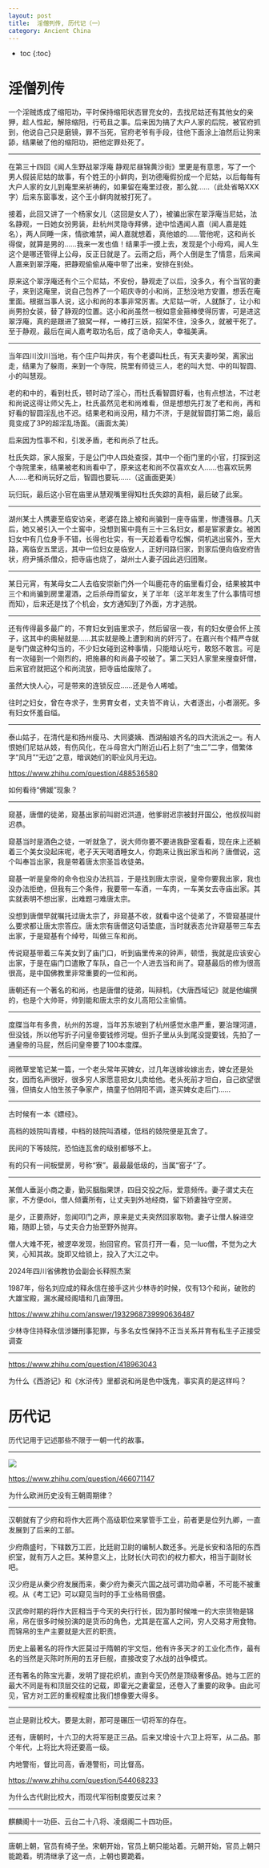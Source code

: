 ```yaml
---
layout: post
title:  淫僧列传, 历代记（一）
category: Ancient China 
---
```


* toc
{:toc}

# 淫僧列传

一个淫贼炼成了缩阳功，平时保持缩阳状态冒充女的，去找尼姑还有其他女的亲狎，趁人性起，解除缩阳，行苟且之事。后来因为搞了大户人家的后院，被官府抓到，他说自己只是磨镜，罪不当死，官府老爷有手段，往他下面涂上油然后让狗来舔，结果破了他的缩阳功，把他定罪处死了。

---

在第三十四回《闻人生野战翠浮庵 静观尼昼锦黄沙街》里更是有意思，写了一个男人假装尼姑的故事，有个姓王的小鲜肉，到功德庵假扮成一个尼姑，以后每每有大户人家的女儿到庵里来祈祷的，如果留在庵里过夜，那么就……（此处省略XXX字）后来东窗事发，这个王小鲜肉就被打死了。

接着，此回又讲了一个杨家女儿（这回是女人了），被骗出家在翠浮庵当尼姑，法名静观，一日她女扮男装，赴杭州灵隐寺拜佛，途中恰遇闻人嘉（闻人嘉是姓名），两人同睡一床，情欲难禁，闻人嘉就想着，真他娘的……管他呢，这和尚长得俊，就算是男的……我来一发也值！结果手一摸上去，发现是个小母鸡，闻人生这个是哪还管得上公母，反正日就是了。云雨之后，两个人倒是生了情意，后来闻人嘉来到翠浮庵，把静观偷偷从庵中带了出来，安排在别处。

原来这个翠浮庵还有个三个尼姑，不安份，静观走了以后，没多久，有个当官的妻子，来到这庵里，说自己包养了一个昭庆寺的小和尚，正愁没地方安置，想丢在庵里面。根据当事人说，这小和尚的本事非常厉害。大尼姑一听，人就酥了，让小和尚男扮女装，替了静观的位置。这小和尚虽然一根如意金箍棒使得厉害，可是进这翠浮庵，真的是跟进了狼窝一样，一棒打三妖，招架不住，没多久，就被干死了。至于静观，最后在闻人嘉考取功名后，成了诰命夫人，幸福美满。

---

当年四川汶川当地，有个庄户叫井庆，有个老婆叫杜氏，有天夫妻吵架，离家出走，结果为了躲雨，来到一个寺院，院里有师徒三人，老的叫大觉、中的叫智圆、小的叫慧观。

老的和中的，看到杜氏，顿时动了淫心，而杜氏看智圆好看，也有点想法，不过老和尚说这得让师父先上，杜氏虽然见老和尚难看，但是想想先打发了老和尚，再和好看的智圆淫乱也不迟。结果老和尚没用，精力不济，于是就智圆打第二炮，最后竟变成了3P的超淫乱场面。（画面太美）

后来因为性事不和，引发矛盾，老和尚杀了杜氏。

杜氏失踪，家人报案，于是公门中人四处查探，其中一个衙门里的小官，打探到这个寺院里来，结果被老和尚看中了，原来这老和尚不仅喜欢女人……也喜欢玩男人……老和尚玩好之后，智圆也要玩……（这画面更美）

玩归玩，最后这小官在庙里从慧观嘴里得知杜氏失踪的真相，最后破了此案。

---

湖州某士人携妻至临安访亲，老婆在路上被和尚骗到一座寺庙里，惨遭强暴。几天后，她又被引入一个土窖中，没想到窖中竟有三十三名妇女，都是宦家妻女。被困妇女中有几位身手不错，长得也壮实，有一天趁着看守松懈，伺机逃出窖外，至大路，离临安五里远，其中一位妇女是临安人，正好问路归家，到家后便向临安府告状，府尹捕杀僧众，把寺庙也烧了，湖州士人妻子因此逃归团聚。

---

某日元宵，有某母女二人去临安崇新门外一个叫鹿花寺的庙里看灯会，结果被其中三个和尚骗到房里灌酒，之后杀母而留女，关了半年（这半年发生了什么事情可想而知），后来还是找了个机会，女方通知到了外面，方才逃脱。

---

还有传得最多最广的，不育妇女到庙里求子，然后留宿一夜，有的妇女便会怀上孩子，这其中的奥秘就是……其实就是晚上遭到和尚的奸污了。在嘉兴有个精严寺就是专门做这种勾当的，不少妇女碰到这种事情，只能暗认吃亏，敢怒不敢言。可是有一次碰到一个刚烈的，把施暴的和尚鼻子咬破了。第二天妇人家里来搜查奸僧，后来官府就把这个和尚流放，把寺庙给废除了。

虽然大快人心，可是带来的连锁反应……还是令人唏嘘。

往时之妇女，曾在寺求子，生男育女者，丈夫皆不肯认，大者逐出，小者溺死。多有妇女怀羞自缢。

---

泰山姑子，在清代是和扬州瘦马、大同婆姨、西湖船娘齐名的四大流派之一。有人恨她们尼姑从妓，有伤风化，在斗母宫大门附近山石上刻了“虫二”二字，借繁体字“风月”“无边”之意，暗讽她们的职业风月无边。

https://www.zhihu.com/question/488536580

如何看待“佛媛”现象？

---

窥基，唐僧的徒弟，窥基出家前叫尉迟洪道，他爹尉迟宗被封开国公，他叔叔叫尉迟恭。

窥基当时是酒色之徒，一听就急了，说大师你要不要进我卧室看看，现在床上还躺着三个美女没起床呢，老子天天喝酒睡女人，你跑来让我出家当和尚？唐僧说，这个叫奉旨出家，我是带着唐太宗圣旨收徒弟。

窥基一听是皇帝的命令也没办法抗旨，于是找到唐太宗说，皇帝你要我出家，我也没办法拒绝，但我有三个条件，我要带一车酒，一车肉，一车美女去寺庙出家。其实就表明不想出家，出难题刁难唐太宗。

没想到唐僧早就嘱托过唐太宗了，非窥基不收，就看中这个徒弟了，不管窥基提什么要求都让唐太宗答应。唐太宗有唐僧这句话垫底，当时就表态允许窥基带三车去出家，于是窥基有个绰号，叫做三车和尚。

传说窥基带着三车美女到了庙门口，听到庙里传来的钟声，顿悟，我就是应该安心出家，于是在庙门口遣散了车队，自己一个人进去当和尚了。窥基最后的修为很高很高，是中国佛教里非常重要的一位和尚。

唐朝还有一个著名的和尚，也是唐僧的徒弟，叫辩机，《大唐西域记》就是他编撰的，也是个大帅哥，帅到能和唐太宗的女儿高阳公主偷情。

---

度牒当年有多贵，杭州的苏堤，当年苏东坡到了杭州感觉水患严重，要治理河道，但没钱，所以他写折子问皇帝要钱修河堤。但折子里从头到尾没提要钱，先拍了一通皇帝的马屁，然后问皇帝要了100本度牒。

---

阅微草堂笔记某一篇，一个老头常年买婢女，过几年送嫁妆嫁出去，婢女还是处女，因而名声很好，很多穷人家愿意把女儿卖给他。老头死前才坦白，自己欲望很强，但搞女人怕生孩子争家产，搞童子怕阴阳不调，遂买婢女走后门……

---

古时候有一本《嫖经》。

高档的妓院叫青楼，中档的妓院叫酒楼，低档的妓院便是瓦舍了。

民间的下等妓院，恐怕连瓦舍的级别都够不上。

有的只有一间板壁房，号称“寮”。最最最低级的，当属“窑子”了。

---

某僧人垂涎小商之妻，勤买胭脂果饼，四目交投之际，爱意频传。妻子谓丈夫在家，不方便doi，僧人倾囊所有，让丈夫到外地经商，留下娇妻独守空房。

是夕，正要燕好，忽闻叩门之声，原来是丈夫突然回家取物。妻子让僧人躲进空箱，随即上锁，与丈夫合力抬至野外抛弃。

僧人大难不死，被逻卒发现，抬回官府。官员打开一看，见一luo僧，不觉为之大笑，心知其故。旋即又给锁上，投入了大江之中。

2024年四川省佛教协会副会长释照杰案

1987年，俗名刘应成的释永信在接手这片少林寺的时候，仅有13个和尚，破败的大雄宝殿，漏水藏经阁墙和几亩薄田。

https://www.zhihu.com/answer/1932968739990636487

少林寺住持释永信涉嫌刑事犯罪，与多名女性保持不正当关系并育有私生子正接受调查

---

https://www.zhihu.com/question/418963043

为什么《西游记》和《水浒传》里都说和尚是色中饿鬼，事实真的是这样吗？

# 历代记

历代记用于记述那些不限于一朝一代的故事。

---

![](/images/img5/people.jpg)

https://www.zhihu.com/question/466071147

为什么欧洲历史没有王朝周期律？

---

汉朝就有了少府和将作大匠两个高级职位来掌管手工业，前者更是位列九卿，一直发展到了后来的工部。

少府鼎盛时，下辖数万工匠，比廷尉卫尉的编制人数还多。光是长安和洛阳的东西织室，就有万人之巨。某种意义上，比财长(大司农)的权力都大，相当于副财长吧。

汉少府是从秦少府发展而来，秦少府为秦灭六国之战可谓功勋卓著，不可能不被重视。从《考工记》可以窥见当时的手工业格局很盛。

汉武帝时期的将作大匠相当于今天的央行行长，因为那时候唯一的大宗货物是锦帛，帛在很多时候扮演的是货币的角色，尤其是在富人之间，穷人交易才用食物。而锦帛的生产主要就是大匠的职责。

历史上最著名的将作大匠莫过于隋朝的宇文恺，他有许多天才的工业化杰作，最有名的当然是灭陈时所用的五牙巨舰，直接改变了水战的战争模式。

还有著名的陈宝光妻，发明了提花织机，直到今天仍然是顶级奢侈品。她与工匠的最大不同是有和顶层交往的记载，即霍光之妻霍显，还卷入了重要的政争。由此可见，官方对工匠的重视程度比我们想像要大得多。

---

岂止是尉比校大。要是太尉，那可是碾压一切将军的存在。

还有，唐朝时，十六卫的大将军是正三品。后来又增设十六卫上将军，从二品。那个年代，上将比大将还要高一级。

内地警衔，督比司高，香港警衔，司比督高。

https://www.zhihu.com/question/544068233

为什么古代尉比校大，而现代军衔制度要反过来？

---

麒麟阁十一功臣、云台二十八将、凌烟阁二十四功臣。

---

唐朝上朝，官员有椅子坐。宋朝开始，官员上朝只能站着。元朝开始，官员上朝只能跪着。明清继承了这一点，上朝也要跪着。
